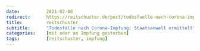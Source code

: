 ```yaml
---
date:          2021-02-08
redirect:      https://reitschuster.de/post/todesfaelle-nach-corona-impfung-staatsanwalt-ermittelt/
title:         reitschuster
subtitle:      "Todesfälle nach Corona-Impfung: Staatsanwalt ermittelt"
categories:    [mit oder an Impfung gestorben]
tags:          [reitschuster, impfung]
---
```

